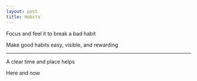 ```yaml
---
layout: post
title: Habits
---
```



Focus and feel it to break a bad habit 

Make good habits easy, visible, and rewarding 

---

A clear time and place helps 

Here and now 



